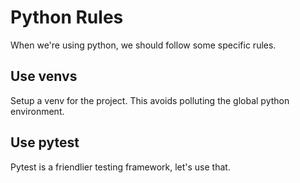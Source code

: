 # Python Rules

When we're using python, we should follow some specific rules.

## Use venvs

Setup a venv for the project.
This avoids polluting the global python environment.

## Use pytest

Pytest is a friendlier testing framework, let's use that.
